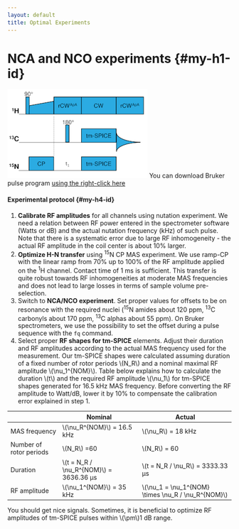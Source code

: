 ```yaml
---
layout: default
title: Optimal Experiments
---
```

# NCA and NCO experiments   {#my-h1-id}

![NCX pulse sequence](/images/ncx_pulse_sequence.png "NCA/NCO Experiment")
You can download Bruker pulse program [using the right-click here](/sequences/doubcp.zt)

#### Experimental protocol   {#my-h4-id}

1. **Calibrate RF amplitudes** for all channels using nutation experiment. We need a relation between RF power entered in the spectrometer software (Watts or dB) and the actual nutation frequency (kHz) of such pulse. Note that there is a systematic error due to large RF inhomogeneity - the actual RF amplitude in the coil center is about 10% larger.
2. **Optimize H-N transfer** using <sup>15</sup>N CP MAS experiment. We use ramp-CP with the linear ramp from 70% up to 100% of the RF amplitude applied on the <sup>1</sup>H channel. Contact time of 1 ms is sufficient. This transfer is quite robust towards RF inhomogeneities at moderate MAS frequencies and does not lead to large losses in terms of sample volume pre-selection.
3. Switch to **NCA/NCO experiment**. Set proper values for offsets to be on resonance with the required nuclei (<sup>15</sup>N amides about 120 ppm, <sup>13</sup>C carbonyls about 170 ppm, <sup>13</sup>C alphas about 55 ppm). On Bruker spectrometers, we use the possibility to set the offset during a pulse sequence with the `fq` command.
4. Select proper **RF shapes for tm-SPICE** elements. Adjust their duration and RF amplitudes according to the actual MAS frequency used for the measurement. Our tm-SPICE shapes were calculated assuming duration of a fixed number of rotor periods \\(N_R\\) and a nominal maximal RF amplitude \\(\nu_1^{NOM}\\). Table below explains how to calculate the duration \\(t\\) and the required RF amplitude \\(\nu_1\\) for tm-SPICE shapes generated for 16.5 kHz MAS frequency. Before converting the RF amplitude to Watt/dB, lower it by 10% to compensate the calibration error explained in step 1. 

|                   | Nominal                    |   Actual                   |
|-------------------|----------------------------|----------------------------|
| MAS frequency     | \\(\nu_R^{NOM}\\) = 16.5 kHz | \\(\nu_R\\) = 18 kHz |
| Number of rotor periods | \\(N_R\\) =60 |      \\(N_R\\) = 60        |
| Duration  | \\(t = N_R / \nu_R^{NOM}\\) = 3636.36 &mu;s | \\(t = N_R / \nu_R\\) = 3333.33 &mu;s |
| RF amplitude | \\(\nu_1^{NOM}\\) = 35 kHz | \\(\nu_1 = \nu_1^{NOM} \times \nu_R /  \nu_R^{NOM}\\) |

You should get nice signals. Sometimes, it is beneficial to optimize RF amplitudes of tm-SPICE pulses within \\(\pm\\)1 dB range.